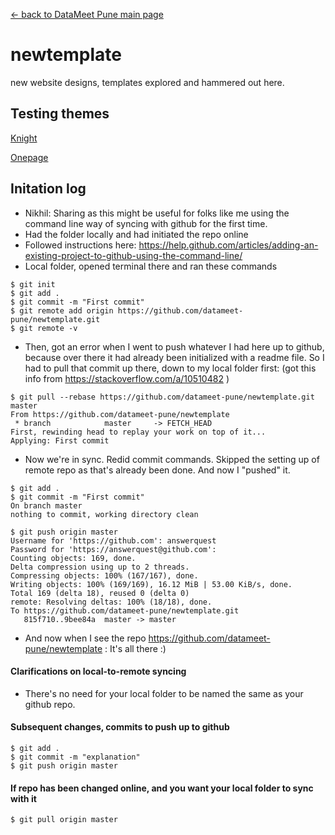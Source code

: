 [<- back to DataMeet Pune main page](https://datameet-pune.github.io)

# newtemplate
new website designs, templates explored and hammered out here.

## Testing themes

[Knight](Knight/)

[Onepage](OnePage/)

## Initation log
* Nikhil: Sharing as this might be useful for folks like me using the command line way of syncing with github for the first time.
* Had the folder locally and had initiated the repo online
* Followed instructions here: <https://help.github.com/articles/adding-an-existing-project-to-github-using-the-command-line/>
* Local folder, opened terminal there and ran these commands
```
$ git init
$ git add .
$ git commit -m "First commit"
$ git remote add origin https://github.com/datameet-pune/newtemplate.git
$ git remote -v
```
* Then, got an error when I went to push whatever I had here up to github, because over there it had already been initialized with a readme file. So I had to pull that commit up there, down to my local folder first: (got this info from <https://stackoverflow.com/a/10510482> )

```
$ git pull --rebase https://github.com/datameet-pune/newtemplate.git master
From https://github.com/datameet-pune/newtemplate
 * branch            master     -> FETCH_HEAD
First, rewinding head to replay your work on top of it...
Applying: First commit

```

* Now we're in sync. Redid commit commands. Skipped the setting up of remote repo as that's already been done. And now I "pushed" it.

```
$ git add .
$ git commit -m "First commit"
On branch master
nothing to commit, working directory clean

$ git push origin master
Username for 'https://github.com': answerquest
Password for 'https://answerquest@github.com': 
Counting objects: 169, done.
Delta compression using up to 2 threads.
Compressing objects: 100% (167/167), done.
Writing objects: 100% (169/169), 16.12 MiB | 53.00 KiB/s, done.
Total 169 (delta 18), reused 0 (delta 0)
remote: Resolving deltas: 100% (18/18), done.
To https://github.com/datameet-pune/newtemplate.git
   815f710..9bee84a  master -> master
```

* And now when I see the repo <https://github.com/datameet-pune/newtemplate> : It's all there :)

#### Clarifications on local-to-remote syncing
* There's no need for your local folder to be named the same as your github repo.

#### Subsequent changes, commits to push up to github
```
$ git add .
$ git commit -m "explanation"
$ git push origin master
```

#### If repo has been changed online, and you want your local folder to sync with it
```
$ git pull origin master
```
